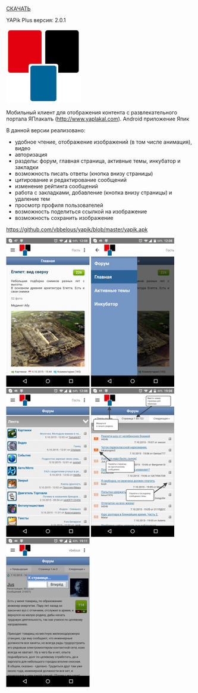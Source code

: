 <a href="https://github.com/vbbelous/yapik/raw/master/yapik.apk">СКАЧАТЬ</a>

YAPik Plus
версия: 2.0.1

<img src="https://github.com/vbbelous/yapik/blob/master/images/logo.png"></img>

Мобильный клиент для отображения контента с развлекательного портала ЯПлакалъ (http://www.yaplakal.com).
Android приложение Япик

В данной версии реализовано:
- удобное чтение, отображение изображений (в том числе анимация), видео
- авторизация
- разделы: форум, главная страница, активные темы, инкубатор и закладки
- возможность писать ответы (кнопка внизу страницы)
- цитирование и редактирование сообщений
- изменение рейтинга сообщений
- работа с закладками, добавление (кнопка внизу страницы) и удаление тем
- просмотр профиля пользователей
- возможность поделиться ссылкой на изображение
- возможность сохранить изображение

https://github.com/vbbelous/yapik/blob/master/yapik.apk

<img src="https://github.com/vbbelous/yapik/blob/master/images/screen_1.png"></img> <img src="https://github.com/vbbelous/yapik/blob/master/images/screen_2.png"></img> <img src="https://github.com/vbbelous/yapik/blob/master/images/screen_3.png"></img> <img src="https://github.com/vbbelous/yapik/blob/master/images/screen_4.png"></img> <img src="https://github.com/vbbelous/yapik/blob/master/images/screen_5.png"></img> 
